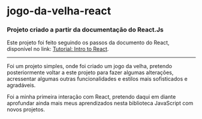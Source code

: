 # jogo-da-velha-react

<h3>Projeto criado a partir da documentação do React.Js</h3>

Este projeto foi feito seguindo os passos da documento do React, disponível no link: <a href="https://reactjs.org/tutorial/tutorial.html" target="_blank">Tutorial: Intro to React</a>.

<hr >

Foi um projeto simples, onde foi criado um jogo da velha, pretendo posteriormente voltar a este projeto para fazer algumas alterações, acressentar algumas outras funcionalidades e estilos mais sofisticados e agradáveis.

Foi a minha primeira interação com React, pretendo daqui em diante aprofundar ainda mais meus aprendizados nesta biblioteca JavaScript com novos projetos.
